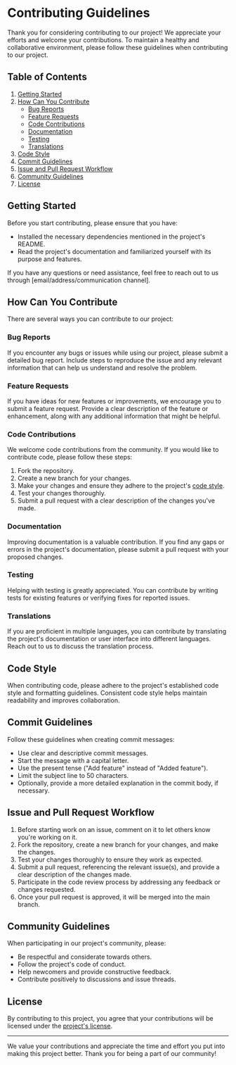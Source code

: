 # Contributing Guidelines

Thank you for considering contributing to our project! We appreciate your efforts and welcome your contributions. To maintain a healthy and collaborative environment, please follow these guidelines when contributing to our project.

## Table of Contents
1. [Getting Started](#getting-started)
2. [How Can You Contribute](#how-can-you-contribute)
    - [Bug Reports](#bug-reports)
    - [Feature Requests](#feature-requests)
    - [Code Contributions](#code-contributions)
    - [Documentation](#documentation)
    - [Testing](#testing)
    - [Translations](#translations)
3. [Code Style](#code-style)
4. [Commit Guidelines](#commit-guidelines)
5. [Issue and Pull Request Workflow](#issue-and-pull-request-workflow)
6. [Community Guidelines](#community-guidelines)
7. [License](#license)

## Getting Started

Before you start contributing, please ensure that you have:

- Installed the necessary dependencies mentioned in the project's README.
- Read the project's documentation and familiarized yourself with its purpose and features.

If you have any questions or need assistance, feel free to reach out to us through [email/address/communication channel].

## How Can You Contribute

There are several ways you can contribute to our project:

### Bug Reports

If you encounter any bugs or issues while using our project, please submit a detailed bug report. Include steps to reproduce the issue and any relevant information that can help us understand and resolve the problem.

### Feature Requests

If you have ideas for new features or improvements, we encourage you to submit a feature request. Provide a clear description of the feature or enhancement, along with any additional information that might be helpful.

### Code Contributions

We welcome code contributions from the community. If you would like to contribute code, please follow these steps:

1. Fork the repository.
2. Create a new branch for your changes.
3. Make your changes and ensure they adhere to the project's [code style](#code-style).
4. Test your changes thoroughly.
5. Submit a pull request with a clear description of the changes you've made.

### Documentation

Improving documentation is a valuable contribution. If you find any gaps or errors in the project's documentation, please submit a pull request with your proposed changes.

### Testing

Helping with testing is greatly appreciated. You can contribute by writing tests for existing features or verifying fixes for reported issues.

### Translations

If you are proficient in multiple languages, you can contribute by translating the project's documentation or user interface into different languages. Reach out to us to discuss the translation process.

## Code Style

When contributing code, please adhere to the project's established code style and formatting guidelines. Consistent code style helps maintain readability and improves collaboration.

## Commit Guidelines

Follow these guidelines when creating commit messages:

- Use clear and descriptive commit messages.
- Start the message with a capital letter.
- Use the present tense ("Add feature" instead of "Added feature").
- Limit the subject line to 50 characters.
- Optionally, provide a more detailed explanation in the commit body, if necessary.

## Issue and Pull Request Workflow

1. Before starting work on an issue, comment on it to let others know you're working on it.
2. Fork the repository, create a new branch for your changes, and make the changes.
3. Test your changes thoroughly to ensure they work as expected.
4. Submit a pull request, referencing the relevant issue(s), and provide a clear description of the changes made.
5. Participate in the code review process by addressing any feedback or changes requested.
6. Once your pull request is approved, it will be merged into the main branch.

## Community Guidelines

When participating in our project's community, please:

- Be respectful and considerate towards others.
- Follow the project's code of conduct.
- Help newcomers and provide constructive feedback.
- Contribute positively to discussions and issue threads.

## License

By contributing to this project, you agree that your contributions will be licensed under the [project's license](link-to-license-file).

---

We value your contributions and appreciate the time and effort you put into making this project better. Thank you for being a part of our community!
